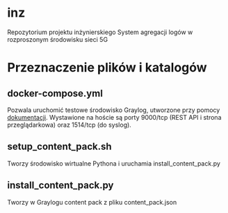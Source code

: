 # inz
Repozytorium projektu inżynierskiego System agregacji logów w rozproszonym środowisku sieci 5G
# Przeznaczenie plików i katalogów
## docker-compose.yml
Pozwala uruchomić testowe środowisko Graylog, utworzone przy pomocy [dokumentacji](https://go2docs.graylog.org/5-0/downloading_and_installing_graylog/docker_installation.htm#Configuration). Wystawione na hoście są porty 9000/tcp (REST API i strona przeglądarkowa) oraz 1514/tcp (do syslog).
## setup_content_pack.sh
Tworzy środowisko wirtualne Pythona i uruchamia install_content_pack.py
## install_content_pack.py
Tworzy w Graylogu content pack z pliku content_pack.json
